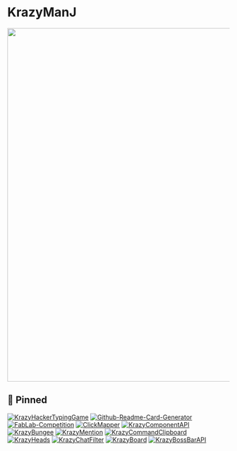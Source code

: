# KrazyManJ

  <a href="https://github.com/KrazyManJ"><img width=800 src="https://github-readme-stats.vercel.app/api/top-langs/?username=krazymanj&layout=compact&bg_color=0d1117&border_radius=10&hide_border=true&card_width=600&custom_title=Languages%20that%20i%20have%20touched%3A&title_color=35def1&text_color=ffffff&langs_count=10">
  </a>

## 📌 Pinned

[![KrazyHackerTypingGame](https://github-readme-stats.vercel.app/api/pin/?username=krazymanj&repo=KrazyHackerTypingGame&bg_color=07090d&hide_border=true&border_radius=10&title_color=35def1&text_color=8b949e)](https://github.com/KrazyManJ/KrazyHackerTypingGame)
[![Github-Readme-Card-Generator](https://github-readme-stats.vercel.app/api/pin/?username=krazymanj&repo=Github-Readme-Card-Generator&bg_color=07090d&hide_border=true&border_radius=10&title_color=35def1&text_color=8b949e)](https://github.com/KrazyManJ/Github-Readme-Card-Generator)
[![FabLab-Competition](https://github-readme-stats.vercel.app/api/pin/?username=krazymanj&repo=FabLab-Competition&bg_color=07090d&hide_border=true&border_radius=10&title_color=35def1&text_color=8b949e)](https://github.com/KrazyManJ/FabLab-Competition)
[![ClickMapper](https://github-readme-stats.vercel.app/api/pin/?username=krazymanj&repo=ClickMapper&bg_color=07090d&hide_border=true&border_radius=10&title_color=35def1&text_color=8b949e)](https://github.com/KrazyManJ/ClickMapper)
[![KrazyComponentAPI](https://github-readme-stats.vercel.app/api/pin/?username=krazymanj&repo=krazycomponentapi&bg_color=07090d&hide_border=true&border_radius=10&title_color=35def1&text_color=8b949e)](https://github.com/KrazyManJ/KrazyComponentAPI)
[![KrazyBungee](https://github-readme-stats.vercel.app/api/pin/?username=krazymanj&repo=krazybungee&bg_color=07090d&hide_border=true&border_radius=10&title_color=35def1&text_color=8b949e)](https://github.com/KrazyManJ/KrazyBungee)
[![KrazyMention](https://github-readme-stats.vercel.app/api/pin/?username=krazymanj&repo=krazymention&bg_color=07090d&hide_border=true&border_radius=10&title_color=35def1&text_color=8b949e)](https://github.com/KrazyManJ/KrazyMention)
[![KrazyCommandClipboard](https://github-readme-stats.vercel.app/api/pin/?username=krazymanj&repo=krazycommandclipboard&bg_color=07090d&hide_border=true&border_radius=10&title_color=35def1&text_color=8b949e)](https://github.com/KrazyManJ/KrazyCommandClipboard)
[![KrazyHeads](https://github-readme-stats.vercel.app/api/pin/?username=krazymanj&repo=krazyheads&bg_color=07090d&hide_border=true&border_radius=10&title_color=35def1&text_color=8b949e)](https://github.com/KrazyManJ/KrazyHeads)
[![KrazyChatFilter](https://github-readme-stats.vercel.app/api/pin/?username=krazymanj&repo=krazychatfilter&bg_color=07090d&hide_border=true&border_radius=10&title_color=35def1&text_color=8b949e)](https://github.com/KrazyManJ/KrazyChatFilter)
[![KrazyBoard](https://github-readme-stats.vercel.app/api/pin/?username=krazymanj&repo=KrazyBoard&bg_color=07090d&hide_border=true&border_radius=10&title_color=35def1&text_color=8b949e)](https://github.com/KrazyManJ/KrazyBoard)
[![KrazyBossBarAPI](https://github-readme-stats.vercel.app/api/pin/?username=krazymanj&repo=krazybossbarapi&bg_color=07090d&hide_border=true&border_radius=10&title_color=35def1&text_color=8b949e)](https://github.com/KrazyManJ/KrazyBossBarAPI)
